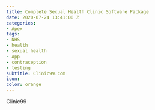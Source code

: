 ```yaml
---
title: Complete Sexual Health Clinic Software Package
date: 2020-07-24 13:41:00 Z
categories:
- Apex
tags:
- NHS
- health
- sexual health
- App
- contraception
- testing
subtitle: Clinic99.com
icon: 
color: orange
---
```


Clinic99